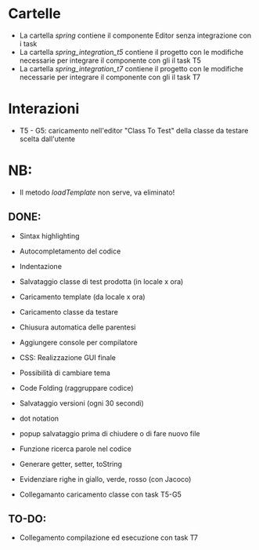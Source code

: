 # Cartelle
- La cartella _spring_ contiene il componente Editor senza integrazione con i task
- La cartella _spring_integration_t5_ contiene il progetto con le modifiche necessarie per integrare il componente con gli il task T5
- La cartella _spring_integration_t7_ contiene il progetto con le modifiche necessarie per integrare il componente con gli il task T7

# Interazioni
- T5 - G5: caricamento nell'editor "Class To Test" della classe da testare scelta dall'utente

# NB:
- Il metodo _loadTemplate_ non serve, va eliminato!


## DONE:
  - Sintax highlighting
  - Autocompletamento del codice
  - Indentazione
  - Salvataggio classe di test prodotta (in locale x ora)
  - Caricamento template (da locale x ora)
  - Caricamento classe da testare
  - Chiusura automatica delle parentesi
  - Aggiungere console per compilatore 
  - CSS: Realizzazione GUI finale
  - Possibilità di cambiare tema
  - Code Folding (raggruppare codice) 
  - Salvataggio versioni (ogni 30 secondi)
  - dot notation
  - popup salvataggio prima di chiudere o di fare nuovo file
  - Funzione ricerca parole nel codice
  - Generare getter, setter, toString
  - Evidenziare righe in giallo, verde, rosso (con Jacoco)


  - Collegamanto caricamento classe con task T5-G5
 
## TO-DO:
  - Collegamento compilazione ed esecuzione con task T7
